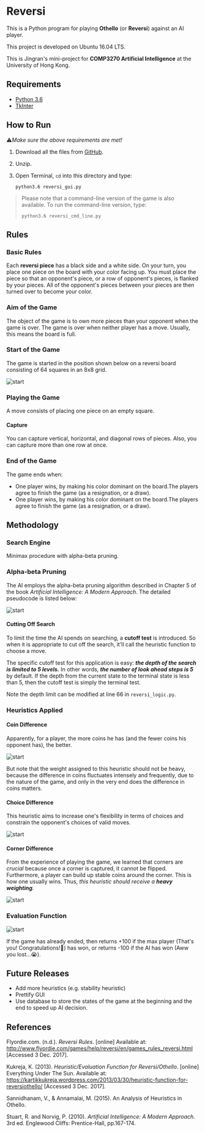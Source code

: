 # Reversi

This is a Python program for playing **Othello** (or **Reversi**) against an AI player.

This project is developed on Ubuntu 16.04 LTS.

This is Jingran's mini-project for **COMP3270 Artificial Intelligence** at the University of Hong Kong.

## Requirements

- [Python 3.6](https://www.python.org/downloads/release/python-363/)
- [TkInter](https://www.python.org/download/mac/tcltk/)

## How to Run

⚠️*Make sure the above requirements are met!*

1. Download all the files from [GitHub](https://github.com/JRChow/Reversi).

2. Unzip.

3. Open Terminal, `cd` into this directory and type:

   ```shell
   python3.6 reversi_gui.py
   ```

> Please note that a command-line version of the game is also available. To run the command-line version, type:
>
> ```Shell
> python3.6 reversi_cmd_line.py
> ```

## Rules

### Basic Rules

Each **reversi piece** has a black side and a white side. On your turn, you place one piece on the board with your color facing up. You must place the piece so that an opponent's piece, or a row of opponent's pieces, is flanked by your pieces. All of the opponent's pieces between your pieces are then turned over to become your color. 

### Aim of the Game

The object of the game is to own more pieces than your opponent when the game is over. The game is over when neither player has a move. Usually, this means the board is full. 

### Start of the Game

The game is started in the position shown below on a reversi board consisting of 64 squares in an 8x8 grid. 

![start](./img/start.png)

### Playing the Game

A move consists of placing one piece on an empty square.	

#### Capture

You can capture vertical, horizontal, and diagonal rows of pieces. Also, you can capture more than one row at once. 

### End of the Game

The game ends when: 

- One player wins, by making his color dominant on the board.The players agree to finish the game (as a resignation, or a draw).
- One player wins, by making his color dominant on the board.The players agree to finish the game (as a resignation, or a draw).

## Methodology

### Search Engine

Minimax procedure with alpha-beta pruning.

### Alpha-beta Pruning

The AI employs the alpha-beta pruning algorithm described in Chapter 5 of the book *Artificial Intelligence: A Modern Approach*. The detailed pseudocode is listed below:

![start](./img/alpha-beta_pruning.png)

#### Cutting Off Search

To limit the time the AI spends on searching, a **cutoff test** is introduced. So when it is appropriate to cut off the search, it'll call the heuristic function to choose a move.

The specific cutoff test for this application is easy: ***the depth of the search is limited to 5 levels.*** In other words, ***the number of look ahead steps is 5*** by default. If the depth from the current state to the terminal state is less than 5, then the cutoff test is simply the terminal test.

Note the depth limit can be modified at line 66 in `reversi_logic.py`.

### Heuristics Applied

#### Coin Difference

Apparently, for a player, the more coins he has (and the fewer coins his opponent has), the better. 

![start](./img/coin_diff.png)

But note that the weight assigned to this heuristic should not be heavy, because the difference in coins fluctuates intensely and frequently, due to the nature of the game, and only in the very end does the difference in coins matters. 

#### Choice Difference

This heuristic aims to increase one's flexibility in terms of choices and constrain the opponent's choices of valid moves.

![start](./img/choice_diff.png)

#### Corner Difference

From the experience of playing the game, we learned that corners are *crucial* because once a corner is captured, it cannot be flipped. Furthermore, a player can build up stable coins around the corner. This is how one usually wins. Thus, *this heuristic should receive a **heavy weighting**.*

![start](./img/corner_diff.png)

### Evaluation Function

![start](./img/eval_func.png)

If the game has already ended, then returns +100 if the max player (That's you! Congratulations!🎉) has won, or returns -100 if the AI has won (Aww you lost…😭).

## Future Releases

- Add more heuristics (e.g. stability heuristic)
- Prettify GUI
- Use database to store the states of the game at the beginning and the end to speed up AI decision.

## References

Flyordie.com. (n.d.). *Reversi Rules*. [online] Available at: http://www.flyordie.com/games/help/reversi/en/games_rules_reversi.html [Accessed 3 Dec. 2017].

Kukreja, K. (2013). *Heuristic/Evaluation Function for Reversi/Othello*. [online] Everything Under The Sun. Available at: https://kartikkukreja.wordpress.com/2013/03/30/heuristic-function-for-reversiothello/ [Accessed 3 Dec. 2017].

Sannidhanam, V., & Annamalai, M. (2015). An Analysis of Heuristics in Othello.

Stuart, R. and Norvig, P. (2010). *Artificial Intelligence: A Modern Approach*. 3rd ed. Englewood Cliffs: Prentice-Hall, pp.167-174.
